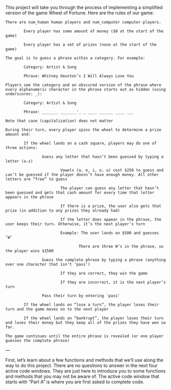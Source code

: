 This project will take you through the process of implementing a simplified version of the game Wheel of Fortune. Here are the rules of our game:

    There are num_human human players and num_computer computer players.

            Every player has some amount of money ($0 at the start of the game)

            Every player has a set of prizes (none at the start of the game)

    The goal is to guess a phrase within a category. For example:

            Category: Artist & Song

            Phrase: Whitney Houston’s I Will Always Love You

    Players see the category and an obscured version of the phrase where every alphanumeric character in the phrase starts out as hidden (using underscores: _):

            Category: Artist & Song

            Phrase: _______ _______'_ _ ____ ______ ____ ___

    Note that case (capitalization) does not matter

    During their turn, every player spins the wheel to determine a prize amount and:

            If the wheel lands on a cash square, players may do one of three actions:

                    Guess any letter that hasn’t been guessed by typing a letter (a-z)

                            Vowels (a, e, i, o, u) cost $250 to guess and can’t be guessed if the player doesn’t have enough money. All other letters are “free” to guess

                            The player can guess any letter that hasn’t been guessed and gets that cash amount for every time that letter appears in the phrase

                            If there is a prize, the user also gets that prize (in addition to any prizes they already had)

                            If the letter does appear in the phrase, the user keeps their turn. Otherwise, it’s the next player’s turn

                            Example: The user lands on $500 and guesses ‘W’

                                    There are three W’s in the phrase, so the player wins $1500

                    Guess the complete phrase by typing a phrase (anything over one character that isn’t ‘pass’)

                            If they are correct, they win the game

                            If they are incorrect, it is the next player’s turn

                    Pass their turn by entering 'pass'

            If the wheel lands on “lose a turn”, the player loses their turn and the game moves on to the next player

            If the wheel lands on “bankrupt”, the player loses their turn and loses their money but they keep all of the prizes they have won so far.

    The game continues until the entire phrase is revealed (or one player guesses the complete phrase)

—

First, let’s learn about a few functions and methods that we’ll use along the way to do this project. There are no questions to answer in the next four active code windows. They are just here to introduce you to some functions and methods that you may not be aware of. The active code window that starts with “Part A” is where you are first asked to complete code.
